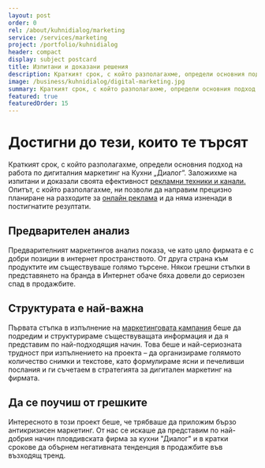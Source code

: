 ```yaml
---
layout: post
order: 0
rel: /about/kuhnidialog/marketing
service: /services/marketing
project: /portfolio/kuhnidialog
header: compact
display: subject postcard
title: Изпитани и доказани решения
description: Краткият срок, с който разполагахме, определи основния подход на работа по дигиталния маркетинг на Кухни „Диалог”.
image: /business/kuhnidialog/digital-marketing.jpg
summary: Краткият срок, с който разполагахме, определи основния подход на работа по дигиталния маркетинг на Кухни „Диалог”. Заложихме на изпитани и доказали своята ефективност рекламни техники и канали. Опитът, с който разполагахме, ни позволи да направим прецизно маркетинг планиране на разходите за онлайн реклама и да няма изненади в постигнатите резултати.
featured: true
featuredOrder: 15
---
```

# Достигни до тези, които те търсят
Краткият срок, с който разполагахме, определи основния подход на работа по дигиталния маркетинг на Кухни „Диалог”. Заложихме на изпитани и доказали своята ефективност [рекламни техники и канали.](./../../маркетинг/онлайн-реклама.html) Опитът, с който разполагахме, ни позволи да направим прецизно планиране на разходите за [онлайн реклама](./../../маркетинг/онлайн-реклама.html) и да няма изненади в постигнатите резултати. 

## Предварителен анализ
Предварителният маркетингов анализ показа, че като цяло фирмата е с добри позиции в интернет пространството. От друга страна към продуктите им съществуваше голямо търсене. Някои грешни стъпки в представянето на бранда в Интернет обаче бяха довели до сериозен спад в продажбите.

## Структурата е най-важна
Първата стъпка в изпълнение на [маркетинговата кампания](./../../маркетинг/дигитална-маркетинг-стратегия.html) беше да подредим и структурираме съществуващата информация и да я представим по най-подходящия начин. Това беше и най-сериозната трудност при изпълнението на проекта – да организираме голямото количество снимки и текстове, като формулираме ясни и печеливши послания и ги съчетаем в стратегията за дигитален маркетинг на фирмата.

## Да се поучиш от грешките
Интересното в този проект беше, че трябваше да приложим бързо антикризисен маркетинг. От нас се искаше да представим по най-добрия начин пловдивската фирма за кухни "Диалог" и в кратки срокове да обърнем негативната тенденция в продажбите във възходящ тренд. 